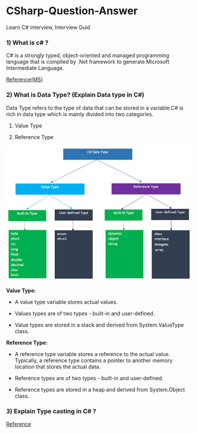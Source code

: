 # CSharp-Question-Answer
Learn C# interview, Interview Guid

### 1) What is c# ?
C# is a strongly typed, object-oriented and managed programming language that is compiled by .Net framework to generate Microsoft Intermediate Language.
    
[Reference(MS)](https://learn.microsoft.com/en-us/dotnet/csharp/tour-of-csharp/)
    
    
### 2) What is Data Type? (Explain Data type in C#)

Data Type refers to the type of data that can be stored in a variable.C# is rich in data type which is mainly divided into two categories.

1. Value Type
    
2. Reference Type

![Screenshot](CsharpDataType.png)
          
**Value Type:** 
* A value type variable stores actual values.
     
* Values types are of two types - built-in and user-defined. 
     
* Value types are stored in a stack and derived from System.ValueType class.


**Reference Type:**    
* A reference type variable stores a reference to the actual value. Typically, a reference type contains a pointer to another memory location that stores the actual data. 
    
* Reference types are of two types - built-in and user-defined. 
    
 * Reference types are stored in a heap and derived from System.Object class.

### 3) Explain Type casting in C# ? ###
[Reference](https://www.w3schools.com/cs/cs_type_casting.php#:~:text=In%20C%23%2C%20there%20are%20two,to%20a%20smaller%20size%20type)

